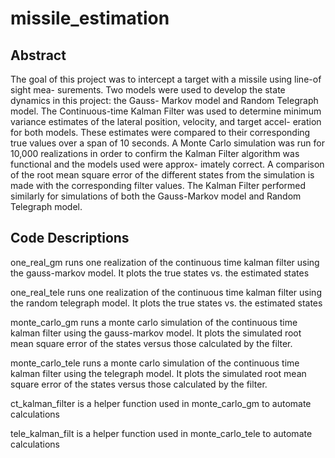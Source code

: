# missile_estimation

## Abstract
The goal of this project was to intercept a target with a missile using line-of sight mea-
surements. Two models were used to develop the state dynamics in this project: the Gauss-
Markov model and Random Telegraph model. The Continuous-time Kalman Filter was used
to determine minimum variance estimates of the lateral position, velocity, and target accel-
eration for both models. These estimates were compared to their corresponding true values
over a span of 10 seconds. A Monte Carlo simulation was run for 10,000 realizations in order
to confirm the Kalman Filter algorithm was functional and the models used were approx-
imately correct. A comparison of the root mean square error of the different states from
the simulation is made with the corresponding filter values. The Kalman Filter performed
similarly for simulations of both the Gauss-Markov model and Random Telegraph model.

## Code Descriptions

one_real_gm runs one realization of the continuous time kalman filter using the gauss-markov model. It plots the true states vs. the estimated states

one_real_tele runs one realization of the continuous time kalman filter using the random telegraph model. It plots the true states vs. the estimated states

monte_carlo_gm runs a monte carlo simulation of the continuous time kalman filter using the gauss-markov model. It plots the simulated root mean square error of the states versus those calculated by the filter.

monte_carlo_tele runs a monte carlo simulation of the continuous time kalman filter using the telegraph model. It plots the simulated root mean square error of the states versus those calculated by the filter.

ct_kalman_filter is a helper function used in monte_carlo_gm to automate calculations

tele_kalman_filt is a helper function used in monte_carlo_tele to automate calculations
